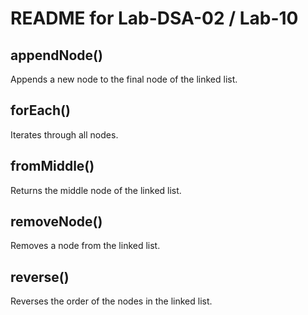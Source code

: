 # README for Lab-DSA-02 / Lab-10

## appendNode()

Appends a new node to the final node of the linked list.

## forEach()

Iterates through all nodes.

## fromMiddle()

Returns the middle node of the linked list.

## removeNode()

Removes a node from the linked list.

## reverse()

Reverses the order of the nodes in the linked list.
